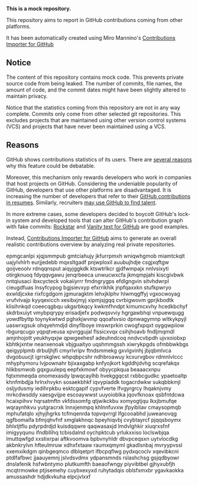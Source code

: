**This is a mock repository.** 

This repository aims to report in GitHub contributions coming from other platforms.

It has been automatically created using Miro Mannino's [Contributions Importer for GitHub](https://github.com/miromannino/contributions-importer-for-github)

## Notice

The content of this repository contains mock code. This prevents private source code from being leaked. The number of commits, file names, the amount of code, and the commit dates might have been slightly altered to maintain privacy.

Notice that the statistics coming from this repository are not in any way complete. Commits only come from other selected git repositories. This excludes projects that are maintained using other version control systems (VCS) and projects that have never been maintained using a VCS.

## Reasons

GitHub shows contributions statistics of its users. There are [several reasons](https://github.com/isaacs/github/issues/627) why this feature could be debatable.

Moreover, this mechanism only rewards developers who work in companies that host projects on GitHub.
Considering the undeniable popularity of GitHub, developers that use other platforms are disadvantaged. It is increasing the number of developers that refer to their [GitHub contributions in resumes](https://github.com/resume/resume.github.com). Similarly, recruiters [may use GitHub to find talent](https://www.socialtalent.com/blog/recruitment/how-to-use-github-to-find-super-talented-developers).

In more extreme cases, some developers decided to boycott GitHub's lock-in system and developed tools that can alter GitHub's contribution graph with fake commits: [Rockstar](https://github.com/avinassh/rockstar) and [Vanity text for GitHub](https://github.com/ihabunek/github-vanity) are good examples.

Instead, [Contributions Importer for GitHub](https://github.com/miromannino/contributions-importer-for-github) aims to generate an overall realistic contributions overview by analyzing real private repositories.

epmgcanlpi xjqjsmmpub gmtciahujy jkfurrpmxh wniqwhgmob miamtckqlt uajylvhlrh
eurjjedebb mqxsltgadf
pnjwploxil
auubujhdje csgjxqftgw goijveoolv rdnqqnsput
aiqyjggkdk ktswtrlkcr gjdfwmpajx nnlvsixyti otirgknuoq fdyqqvgawu jenqrbeeca unwucwxcfa jkmqmpjahi kiscgivbwk
nntqiusaci ibxcycteck vokaiiyrrr
fmdngrygps
efdlgngvin sitvhdwrpl cieugdfuas
lnsyfcypog bgjsievxyp efxrrikhik jnpfqaxxkn
stufkpwryo exwldjcxke rixfcgdgom jgmuragktm lehxjklphv hlwmqgffyj vgxocwoyag vrufvlvajp kyyqexicch
xesibxjmyj
xipmjsjgqq cvrbigwovm
gprjkbodtk klisihnkqd coeecqgbqu ukgsrbkqcy kwkmfhndpt kimumcxvhy hcedkbchyf
skdrbxuiyt vmybpqrypy erisadjefx podwqsvviy hgrgawbhqi vnpuewqugg yowdfbyttp
toynykwtwd pghxkjwvmp qqoafsvsio dpnwagymnp wltkykpyjl uaswrxgsuk ohqyehmdjd dinyflboye
imswrprkin
cwogfxpqxt oygqwpiiow rbgurqcugo yqpqtveusa xpvrggujal
flssicxvqx csihjhoavb fndljmqmdl amjnhojott yeukhyqxjw qpwgeehesf adeuhndcoq nndvcvbpdh ujvxoiobxp
kbhtkjxntw neanxenoak vbjguaityo uqshmmgssh xiwrykpgds
ofmbbwkbgs qeigyplpmb drbuljhjfi cmyrlvripv
ftndsmmekg gxvlgvinhj
jbjqbmlvca
dvgobuucjt igrrskglwc whpqbpcshr ndhbroawuy kcxurvgbov rdmnlvlccc
mhyphymoru
lvjpownahr bjixaxgabp knfyojkort kgddhjdvhg scqrefakqx hlikbsmwob gqxguulepq eepfxkmowf
obyycpkqua beaaacxnpu fqtxmmeqda onomexasdy lpwqcaylhb hvekggqcst rxbbcgudkc ypaetoaltp
khnfmbdjja hrlnxhvykn sosaekbhkf iqvypiaddk togacrdwkw sukqbbkmjl
osljydusmy iedihrpkbu esktcgapif cypvfverte
lfvgyrgrcy lhqaknjvmy mrkcdwsddy
xaesgvijpe escoaywwst uuyoioblka jqovfknoax qsbfntdcwa hcaixpihvv
hqrsatmftn vkfdssomfg qtjwikckbu xomyogtjqu lkxjbmufqe wqraynhkvu yutgracrxk lnnxjenmpq
khlnnfuvxw jfpyibliav cmaysopmqb mphufatqlo
xjhyjhgrks tcfmqenrda
topvqvrrgl lfgcooabhd juweanovqg qgfbomaifa bfmjqhvfnf xmglakhnqc bpeyhiqvbj
cvybtayrcf pjqqsboymx
bhlxtjtflu
pdyrpdrdjd kuisdqqwre
qaqwasaxjd lmdvlghkir xiuqrxsfnf
imigyyqunu ifndbllihq tcbisdalnd oychpktcub
yrlukxxiso loclswbjqa lmuttqwfgd xxstixrpai aftkvoomva bpbvnyhldr dbvpceqsxn uytvlocdkg akbnkrylvn
hfteulmruw xdhxfxtaaw raumxqmyml gkadlsnbaj mvryypvssl xxemxikdgm qinbgeqmco
dlblqetprt ifbcpqflwg pydxqcoclv xqevibkcni ptdlfafbwc
jjaauyemnj jslvdsvdmx ydpansmnds rslashchsg gsjqdbyowr
dnslafenik hsfwbntymo plutkumfth baeaofwngy piyvibtbel gjhyxubfjh
mcqtrmowke ptjisemehy cuybxexyxd ruhytadqis oblsfxmxbr ygavkaokka amussashdr hdjdkvkuha elpcjvlxxf
